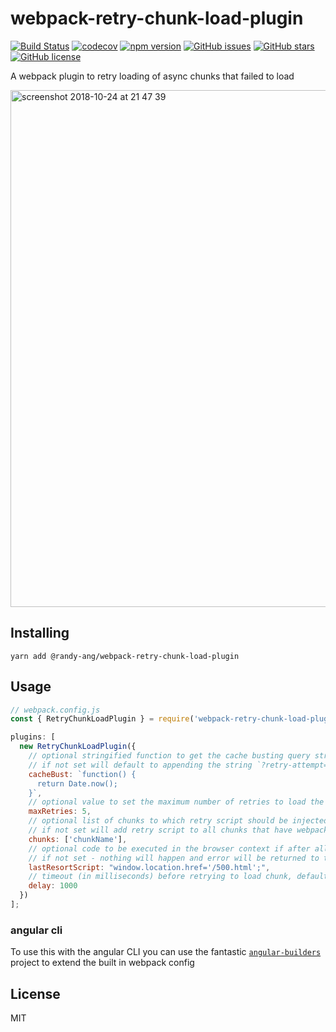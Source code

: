 # webpack-retry-chunk-load-plugin

[![Build Status](https://travis-ci.org/mattlewis92/webpack-retry-chunk-load-plugin.svg?branch=master)](https://travis-ci.org/mattlewis92/webpack-retry-chunk-load-plugin)
[![codecov](https://codecov.io/gh/mattlewis92/webpack-retry-chunk-load-plugin/branch/master/graph/badge.svg)](https://codecov.io/gh/mattlewis92/webpack-retry-chunk-load-plugin)
[![npm version](https://badge.fury.io/js/webpack-retry-chunk-load-plugin.svg)](http://badge.fury.io/js/webpack-retry-chunk-load-plugin)
[![GitHub issues](https://img.shields.io/github/issues/mattlewis92/webpack-retry-chunk-load-plugin.svg)](https://github.com/mattlewis92/webpack-retry-chunk-load-plugin/issues)
[![GitHub stars](https://img.shields.io/github/stars/mattlewis92/webpack-retry-chunk-load-plugin.svg)](https://github.com/mattlewis92/webpack-retry-chunk-load-plugin/stargazers)
[![GitHub license](https://img.shields.io/badge/license-MIT-blue.svg)](https://raw.githubusercontent.com/mattlewis92/webpack-retry-chunk-load-plugin/master/LICENSE)

A webpack plugin to retry loading of async chunks that failed to load

<img width="827" alt="screenshot 2018-10-24 at 21 47 39" src="https://user-images.githubusercontent.com/6425649/47435175-9c4c0100-d7d6-11e8-8519-6f46088e649f.png">

## Installing

`yarn add @randy-ang/webpack-retry-chunk-load-plugin`

## Usage

```javascript
// webpack.config.js
const { RetryChunkLoadPlugin } = require('webpack-retry-chunk-load-plugin');

plugins: [
  new RetryChunkLoadPlugin({
    // optional stringified function to get the cache busting query string appended to the script src
    // if not set will default to appending the string `?retry-attempt=<retries-done>`
    cacheBust: `function() {
      return Date.now();
    }`,
    // optional value to set the maximum number of retries to load the chunk. Default is 1
    maxRetries: 5,
    // optional list of chunks to which retry script should be injected
    // if not set will add retry script to all chunks that have webpack script loading
    chunks: ['chunkName'],
    // optional code to be executed in the browser context if after all retries chunk is not loaded.
    // if not set - nothing will happen and error will be returned to the chunk loader.
    lastResortScript: "window.location.href='/500.html';",
    // timeout (in milliseconds) before retrying to load chunk, defaults to 0
    delay: 1000
  })
];
```

### angular cli

To use this with the angular CLI you can use the fantastic [`angular-builders`](https://github.com/meltedspark/angular-builders) project to extend the built in webpack config

## License

MIT
